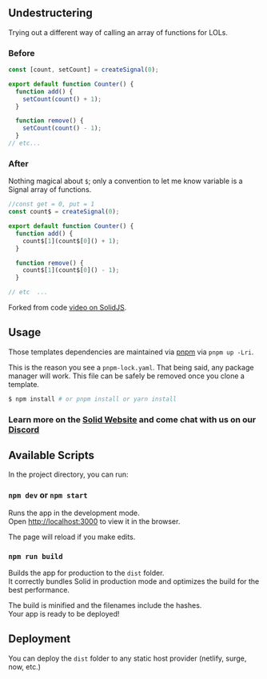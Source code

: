 ## Undestructering

Trying out a different way of calling an array of functions for LOLs.

### Before

```js
const [count, setCount] = createSignal(0);

export default function Counter() {
  function add() {
    setCount(count() + 1);
  }

  function remove() {
    setCount(count() - 1);
  }
// etc...
```

### After
Nothing magical about `$`; only a convention to let me know variable is a Signal array of functions.

```js
//const get = 0, put = 1
const count$ = createSignal(0);

export default function Counter() {
  function add() {
    count$[1](count$[0]() + 1);
  }

  function remove() {
    count$[1](count$[0]() - 1);
  }

// etc	...
```

Forked from code [video on SolidJS](https://youtu.be/ZZ-a7B761Ds?list=PLakykuPxo3cjkiGcCjiIN_kT6QLWAisP3).

## Usage

Those templates dependencies are maintained via [pnpm](https://pnpm.io) via `pnpm up -Lri`.

This is the reason you see a `pnpm-lock.yaml`. That being said, any package manager will work. This file can be safely be removed once you clone a template.

```bash
$ npm install # or pnpm install or yarn install
```
### Learn more on the [Solid Website](https://solidjs.com) and come chat with us on our [Discord](https://discord.com/invite/solidjs)

## Available Scripts

In the project directory, you can run:

### `npm dev` or `npm start`

Runs the app in the development mode.<br>
Open [http://localhost:3000](http://localhost:3000) to view it in the browser.

The page will reload if you make edits.<br>

### `npm run build`

Builds the app for production to the `dist` folder.<br>
It correctly bundles Solid in production mode and optimizes the build for the best performance.

The build is minified and the filenames include the hashes.<br>
Your app is ready to be deployed!

## Deployment

You can deploy the `dist` folder to any static host provider (netlify, surge, now, etc.)
